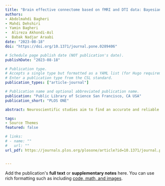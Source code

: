 ```yaml
---
title: "Brain effective connectome based on fMRI and DTI data: Bayesian causal learning and assessment"
authors:
- Abdolmahdi Bagheri
- Mahdi Dehshiri
- Yamin Bagheri
-  Alireza Akhondi-Asl
-  Babak Nadjar Araabi
date: "2023-08-18"
doi: "https://doi.org/10.1371/journal.pone.0289406"

# Schedule page publish date (NOT publication's date).
publishDate: "2023-08-18"

# Publication type.
# Accepts a single type but formatted as a YAML list (for Hugo requirements).
# Enter a publication type from the CSL standard.
publication_types: ["article-journal"]

# Publication name and optional abbreviated publication name.
publication: "Public Library of Science San Francisco, CA USA"
publication_short: "PLOS ONE"

abstract: Neuroscientific studies aim to find an accurate and reliable brain Effective Connectome (EC). Although current EC discovery methods have contributed to our understanding of brain organization, their performances are severely constrained by the short sample size and poor temporal resolution of fMRI data, and high dimensionality of the brain connectome. By leveraging the DTI data as prior knowledge, we introduce two Bayesian causal discovery frameworks -the Bayesian GOLEM (BGOLEM) and Bayesian FGES (BFGES) methods- that offer significantly more accurate and reliable ECs and address the shortcomings of the existing causal discovery methods in discovering ECs based on only fMRI data. Moreover, to numerically assess the improvement in the accuracy of ECs with our method on empirical data, we introduce the Pseudo False Discovery Rate (PFDR) as a new computational accuracy metric for causal discovery in the brain. Through a series of simulation studies on synthetic and hybrid data (combining DTI from the Human Connectome Project (HCP) subjects and synthetic fMRI), we demonstrate the effectiveness of our proposed methods and the reliability of the introduced metric in discovering ECs. By employing the PFDR metric, we show that our Bayesian methods lead to significantly more accurate results compared to the traditional methods when applied to the Human Connectome Project (HCP) data. Additionally, we measure the reproducibility of discovered ECs using the Rogers-Tanimoto index for test-retest data and show that our Bayesian methods provide significantly more reliable ECs than traditional methods. Overall, our study’s numerical and visual results highlight the potential for these frameworks to significantly advance our understanding of brain functionality.

tags:
- Source Themes
featured: false

# links:
# - name: ""
#   url: ""
url_pdf: https://journals.plos.org/plosone/article?id=10.1371/journal.pone.0289406


---
```



Add the publication's **full text** or **supplementary notes** here. You can use rich formatting such as including [code, math, and images](https://wowchemy.com/docs/content/writing-markdown-latex/).
